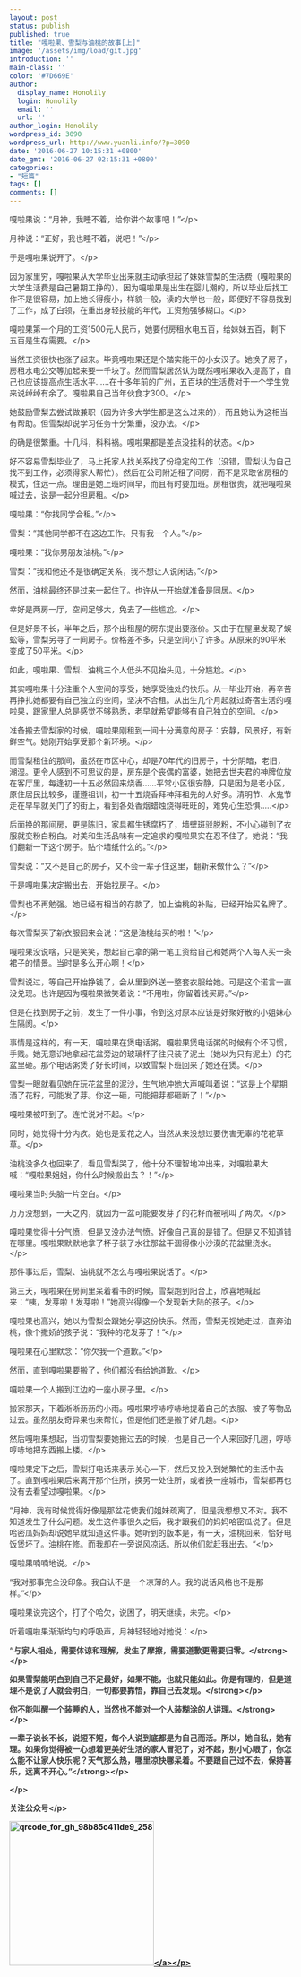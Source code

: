```yaml
---
layout: post
status: publish
published: true
title: "嘎啦果、雪梨与油桃的故事[上]"
image: '/assets/img/load/git.jpg'
introduction: ''
main-class: ''
color: '#7D669E'
author:
  display_name: Honolily
  login: Honolily
  email: ''
  url: ''
author_login: Honolily
wordpress_id: 3090
wordpress_url: http://www.yuanli.info/?p=3090
date: '2016-06-27 10:15:31 +0800'
date_gmt: '2016-06-27 02:15:31 +0800'
categories:
- "短篇"
tags: []
comments: []
---
```

<p style="color: #3e3e3e;">嘎啦果说：&ldquo;月神，我睡不着，给你讲个故事吧！&rdquo;<&#47;p></p>
<p style="color: #3e3e3e;">月神说：&ldquo;正好，我也睡不着，说吧！&rdquo;<&#47;p></p>
<p style="color: #3e3e3e;">于是嘎啦果说开了。<&#47;p></p>
<p style="color: #3e3e3e;">因为家里穷，嘎啦果从大学毕业出来就主动承担起了妹妹雪梨的生活费（嘎啦果的大学生活费是自己暑期工挣的）。因为嘎啦果是出生在婴儿潮的，所以毕业后找工作不是很容易，加上她长得瘦小，样貌一般，读的大学也一般，即便好不容易找到了工作，成了白领，在重出身轻技能的年代，工资勉强够糊口。<&#47;p></p>
<p style="color: #3e3e3e;">嘎啦果第一个月的工资1500元人民币，她要付房租水电五百，给妹妹五百，剩下五百是生存需要。<&#47;p></p>
<p style="color: #3e3e3e;">当然工资很快也涨了起来。毕竟嘎啦果还是个踏实能干的小女汉子。她换了房子，房租水电公交等加起来要一千块了。然而雪梨居然认为既然嘎啦果收入提高了，自己也应该提高点生活水平......在十多年前的广州，五百块的生活费对于一个学生党来说绰绰有余了。嘎啦果自己当年伙食才300。<&#47;p></p>
<p style="color: #3e3e3e;">她鼓励雪梨去尝试做兼职（因为许多大学生都是这么过来的），而且她认为这相当有帮助。但雪梨却说学习任务十分繁重，没办法。<&#47;p></p>
<p style="color: #3e3e3e;">的确是很繁重。十几科，科科祸。嘎啦果都是差点没挂科的状态。<&#47;p></p>
<p style="color: #3e3e3e;">好不容易雪梨毕业了，马上托家人找关系找了份稳定的工作（没错，雪梨认为自己找不到工作，必须得家人帮忙）。然后在公司附近租了间房，而不是采取省房租的模式，住远一点。理由是她上班时间早，而且有时要加班。房租很贵，就把嘎啦果喊过去，说是一起分担房租。<&#47;p></p>
<p style="color: #3e3e3e;">嘎啦果：&ldquo;你找同学合租。&rdquo;<&#47;p></p>
<p style="color: #3e3e3e;">雪梨：&ldquo;其他同学都不在这边工作。只有我一个人。&rdquo;<&#47;p></p>
<p style="color: #3e3e3e;">嘎啦果：&ldquo;找你男朋友油桃。&rdquo;<&#47;p></p>
<p style="color: #3e3e3e;">雪梨：&ldquo;我和他还不是很确定关系，我不想让人说闲话。&rdquo;<&#47;p></p>
<p style="color: #3e3e3e;">然而，油桃最终还是过来一起住了。也许从一开始就准备是同居。<&#47;p></p>
<p style="color: #3e3e3e;">幸好是两房一厅，空间足够大，免去了一些尴尬。<&#47;p></p>
<p style="color: #3e3e3e;">但是好景不长，半年之后，那个出租屋的房东提出要涨价。又由于在屋里发现了蜈蚣等，雪梨另寻了一间房子。价格差不多，只是空间小了许多。从原来的90平米变成了50平米。<&#47;p></p>
<p style="color: #3e3e3e;">如此，嘎啦果、雪梨、油桃三个人低头不见抬头见，十分尴尬。<&#47;p></p>
<p style="color: #3e3e3e;">其实嘎啦果十分注重个人空间的享受，她享受独处的快乐。从一毕业开始，再辛苦再挣扎她都要有自己独立的空间，坚决不合租。从出生几个月起就过寄宿生活的嘎啦果，跟家里人总是感觉不够熟悉，老早就希望能够有自己独立的空间。<&#47;p></p>
<p style="color: #3e3e3e;">准备搬去雪梨家的时候，嘎啦果刚租到一间十分满意的房子：安静，风景好，有新鲜空气。她刚开始享受那个新环境。<&#47;p></p>
<p style="color: #3e3e3e;">而雪梨租住的那间，虽然在市区中心，却是70年代的旧房子，十分阴暗，老旧，潮湿。更令人感到不可思议的是，房东是个丧偶的富婆，她把去世夫君的神牌位放在客厅里，每逢初一十五必然回来烧香......平常小区很安静，只是因为是老小区，原住居民比较多，谨遵祖训，初一十五烧香拜神拜祖先的人好多。清明节、水鬼节走在早早就关门了的街上，看到各处香烟蜡烛烧得旺旺的，难免心生恐惧.....<&#47;p></p>
<p style="color: #3e3e3e;">后面换的那间房，更是陈旧，家具都生锈腐朽了，墙壁斑驳脱粉，不小心碰到了衣服就变粉白粉白。对美和生活品味有一定追求的嘎啦果实在忍不住了。她说：&ldquo;我们翻新一下这个房子。贴个墙纸什么的。&rdquo;<&#47;p></p>
<p style="color: #3e3e3e;">雪梨说：&ldquo;又不是自己的房子，又不会一辈子住这里，翻新来做什么？&rdquo;<&#47;p></p>
<p style="color: #3e3e3e;">于是嘎啦果决定搬出去，开始找房子。<&#47;p></p>
<p style="color: #3e3e3e;">雪梨也不再勉强。她已经有相当的存款了，加上油桃的补贴，已经开始买名牌了。<&#47;p></p>
<p style="color: #3e3e3e;">每次雪梨买了新衣服回来会说：&ldquo;这是油桃给买的啦！&rdquo;<&#47;p></p>
<p style="color: #3e3e3e;">嘎啦果没说啥，只是笑笑，想起自己拿的第一笔工资给自己和她两个人每人买一条裙子的情景。当时是多么开心啊！<&#47;p></p>
<p style="color: #3e3e3e;">雪梨说过，等自己开始挣钱了，会从里到外送一整套衣服给她。可是这个诺言一直没兑现。也许是因为嘎啦果微笑着说：&ldquo;不用啦，你留着钱买房。&rdquo;<&#47;p></p>
<p style="color: #3e3e3e;">但是在找到房子之前，发生了一件小事，令到这对原本应该是好聚好散的小姐妹心生隔阂。<&#47;p></p>
<p style="color: #3e3e3e;">事情是这样的，有一天，嘎啦果在煲电话粥。嘎啦果煲电话粥的时候有个坏习惯，手贱。她无意识地拿起花盆旁边的玻璃杯子往只装了泥土（她以为只有泥土）的花盆里砸。那个电话粥煲了好长时间，以致雪梨下班回来了她还在煲。<&#47;p></p>
<p style="color: #3e3e3e;">雪梨一眼就看见她在玩花盆里的泥沙，生气地冲她大声喊叫着说：&ldquo;这是上个星期洒了花籽，可能发了芽。你这一砸，可能把芽都砸断了！&rdquo;<&#47;p></p>
<p style="color: #3e3e3e;">嘎啦果被吓到了。连忙说对不起。<&#47;p></p>
<p style="color: #3e3e3e;">同时，她觉得十分内疚。她也是爱花之人，当然从来没想过要伤害无辜的花花草草。<&#47;p></p>
<p style="color: #3e3e3e;">油桃没多久也回来了，看见雪梨哭了，他十分不理智地冲出来，对嘎啦果大喊：&ldquo;嘎啦果姐姐，你什么时候搬出去？！&rdquo;<&#47;p></p>
<p style="color: #3e3e3e;">嘎啦果当时头脑一片空白。<&#47;p></p>
<p style="color: #3e3e3e;">万万没想到，一天之内，就因为一盆可能要发芽了的花籽而被吼叫了两次。<&#47;p></p>
<p style="color: #3e3e3e;">嘎啦果觉得十分气愤，但是又没办法气愤。好像自己真的是错了。但是又不知道错在哪里。嘎啦果默默地拿了杯子装了水往那盆干涸得像小沙漠的花盆里浇水。<&#47;p></p>
<p style="color: #3e3e3e;">那件事过后，雪梨、油桃就不怎么与嘎啦果说话了。<&#47;p></p>
<p style="color: #3e3e3e;">第三天，嘎啦果在房间里呆着看书的时候，雪梨跑到阳台上，欣喜地喊起来：&ldquo;咦，发芽啦！发芽啦！&rdquo;她高兴得像一个发现新大陆的孩子。<&#47;p></p>
<p style="color: #3e3e3e;">嘎啦果也高兴，她以为雪梨会跟她分享这份快乐。然而，雪梨无视她走过，直奔油桃，像个撒娇的孩子说：&ldquo;我种的花发芽了！&rdquo;<&#47;p></p>
<p style="color: #3e3e3e;">嘎啦果在心里默念：&ldquo;你欠我一个道歉。&rdquo;<&#47;p></p>
<p style="color: #3e3e3e;">然而，直到嘎啦果要搬了，他们都没有给她道歉。<&#47;p></p>
<p style="color: #3e3e3e;">嘎啦果一个人搬到江边的一座小房子里。<&#47;p></p>
<p style="color: #3e3e3e;">搬家那天，下着淅淅沥沥的小雨。嘎啦果哼哧哼哧地提着自己的衣服、被子等物品过去。虽然朋友奇异果也来帮忙，但是他们还是搬了好几趟。<&#47;p></p>
<p style="color: #3e3e3e;">然后嘎啦果想起，当初雪梨要她搬过去的时候，也是自己一个人来回好几趟，哼哧哼哧地把东西搬上楼。<&#47;p></p>
<p style="color: #3e3e3e;">嘎啦果定下之后，雪梨打电话来表示关心一下，然后又投入到她繁忙的生活中去了。直到嘎啦果后来离开那个住所，换另一处住所，或者换一座城市，雪梨都再也没有去看望过嘎啦果。<&#47;p></p>
<p style="color: #3e3e3e;">&ldquo;月神，我有时候觉得好像是那盆花使我们姐妹疏离了。但是我想想又不对。我不知道发生了什么问题。发生这件事很久之后，我才跟我们的妈妈哈密瓜说了。但是哈密瓜妈妈却说她早就知道这件事。她听到的版本是，有一天，油桃回来，恰好电饭煲坏了。油桃在修。而我却在一旁说风凉话。所以他们就赶我出去。&ldquo;<&#47;p></p>
<p style="color: #3e3e3e;">嘎啦果喃喃地说。<&#47;p></p>
<p style="color: #3e3e3e;">&ldquo;我对那事完全没印象。我自认不是一个凉薄的人。我的说话风格也不是那样。&rdquo;<&#47;p></p>
<p style="color: #3e3e3e;">嘎啦果说完这个，打了个哈欠，说困了，明天继续，未完。<&#47;p></p>
<p style="color: #3e3e3e;">听着嘎啦果渐渐均匀的呼吸声，月神轻轻地对她说：<&#47;p></p>
<p style="color: #3e3e3e;"><strong>&ldquo;与家人相处，需要体谅和理解，发生了摩擦，需要道歉更需要归零。<&#47;strong><&#47;p></p>
<p style="color: #3e3e3e;"><strong>如果雪梨能明白到自己不足最好，如果不能，也就只能如此。你是有理的，但是道理不是说了人就会明白，一切都要靠悟，靠自己去发现。<&#47;strong><&#47;p></p>
<p style="color: #3e3e3e;"><strong>你不能叫醒一个装睡的人，当然也不能对一个人装糊涂的人讲理。<&#47;strong><&#47;p></p>
<p style="color: #3e3e3e;"><strong>一辈子说长不长，说短不短，每个人说到底都是为自己而活。所以，她自私，她有理。如果你觉得被一心想着更美好生活的家人冒犯了，对不起，别小心眼了，你怎么能不让家人快乐呢？天气那么热，哪里凉快哪呆着。不要跟自己过不去，保持喜乐，远离不开心。&rdquo;<&#47;strong><&#47;p></p>
<p style="color: #3e3e3e;"><&#47;p></p>
<p style="color: #3e3e3e;">关注公众号<&#47;p></p>
<p style="color: #3e3e3e;"><a href="http:&#47;&#47;www.yuanli.info&#47;wp-content&#47;uploads&#47;2016&#47;06&#47;qrcode_for_gh_98b85c411de9_258.jpg"><img class="alignnone size-full wp-image-3092" src="http:&#47;&#47;www.yuanli.info&#47;wp-content&#47;uploads&#47;2016&#47;06&#47;qrcode_for_gh_98b85c411de9_258.jpg" alt="qrcode_for_gh_98b85c411de9_258" width="258" height="258" &#47;><&#47;a><&#47;p></p>
